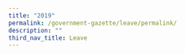 ```yaml
---
title: "2019"
permalink: /government-gazette/leave/permalink/
description: ""
third_nav_title: Leave
---
```

